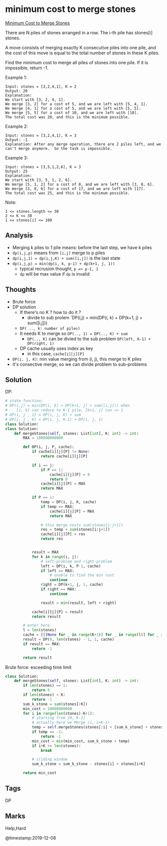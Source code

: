 # minimum cost to merge stones

[Minimum Cost to Merge Stones](https://leetcode.com/problems/minimum-cost-to-merge-stones)

There are N piles of stones arranged in a row. The i-th pile has stones\[i\] stones.

A move consists of merging exactly K consecutive piles into one pile, and the cost of this move is equal to the total number of stones in these K piles.

Find the minimum cost to merge all piles of stones into one pile. If it is impossible, return -1.

Example 1:

```text
Input: stones = [3,2,4,1], K = 2
Output: 20
Explanation: 
We start with [3, 2, 4, 1].
We merge [3, 2] for a cost of 5, and we are left with [5, 4, 1].
We merge [4, 1] for a cost of 5, and we are left with [5, 5].
We merge [5, 5] for a cost of 10, and we are left with [10].
The total cost was 20, and this is the minimum possible.
```

Example 2:

```text
Input: stones = [3,2,4,1], K = 3
Output: -1
Explanation: After any merge operation, there are 2 piles left, and we can't merge anymore.  So the task is impossible.
```

Example 3:

```text
Input: stones = [3,5,1,2,6], K = 3
Output: 25
Explanation: 
We start with [3, 5, 1, 2, 6].
We merge [5, 1, 2] for a cost of 8, and we are left with [3, 8, 6].
We merge [3, 8, 6] for a cost of 17, and we are left with [17].
The total cost was 25, and this is the minimum possible.
```

Note:

```text
1 <= stones.length <= 30
2 <= K <= 30
1 <= stones[i] <= 100
```

## Analysis
* Merging k piles to 1 pile means: before the last step, we have k piles 
* `dp(i,j,p)` means from `[i,j]` merge to p piles
* `dp(i,j,1) = dp(i,j,K) + sum([i,j])` is the last state
* `dp(i,j,p) = min(dp(i, k, p-1) + dp(k+1, j, 1))`
  * typical recrusion thought, `p => p-1, 1`
  * `dp` will be max value if `dp` is invalid 

## Thoughts

* Brute force 
* DP solution
  * If there's no K ? how to do it ? 
    * divide to sub prolem \`DP\(i,j\) = min\(DP\(i, k\) + DP\(k+1, j\) + sum\(\[i,j\]\)\)
  * `DP( .., k: number of piles)`
  * It needs K to merge so `DP(.., 1) = DP(.., K) + sum`
    * `DP(.., K)` can be divied to the sub problem `DP(left, K-1) + DP(right, 1)`
  * DP cache usually uses index as key 
    * in this case, `cache[i][j][P]`
* `DP(i, j, K)`: min value merging from \(i, j\), this merge to K piles
* it's consective merge, so we can divide problem to sub-problems 

## Solution

DP:

```python
# state function:
# DP(i,j) = min(DP(i, k) + DP(k+1, j) + sum([i,j])) when 
#    [i, k] can reduce to K-1 pile, [k+1, j] can => 1
# DP(i, j , 1) = DP(i, j, K) + sum 
# DP(i, j , K) = DP(i, j, K-1) + DP(i, j, 1)
class Solution:
class Solution:
    def mergeStones(self, stones: List[int], K: int) -> int:
        MAX = 100000000000

        def DP(i, j, P, cache):
            if cache[i][j][P] != None:
                return cache[i][j][P]

            if i == j:
                if P == 1:
                    cache[i][j][P] = 0
                    return 0
                cache[i][j][P] = MAX
                return MAX

            if P == 1:
                temp = DP(i, j, K, cache)
                if temp == MAX:
                    cache[i][j][P] = MAX
                    return MAX

                # this merge costs sum(stones[i:j+1])
                res = temp + sum(stones[i:j+1])
                cache[i][j][P] = res
                return res


            result = MAX
            for k in range(i, j):
                # left-problem and right-problem                 
                left = DP(i, k, P-1, cache)
                if left == MAX:
                    # unable to find the min cost 
                    continue
                right = DP(k+1, j, 1, cache)
                if right == MAX:
                    continue

                result = min(result, left + right)

            cache[i][j][P] = result 
            return result 

        # enter here 
        l = len(stones)
        cache = [[[None for _ in range(K+1)] for _ in range(l)] for _ in range(l)]
        result = DP(0, len(stones) - 1, 1, cache)
        if result == MAX:
            return -1

        return result
```


Brute force: exceeding time limit
```python
class Solution:
    def mergeStones(self, stones: List[int], K: int) -> int:
        if len(stones) == 1:
            return 0
        if len(stones) < K:
            return -1
        sum_k_stone = sum(stones[:K])
        min_cost = 10000000000
        for i in range(len(stones)-K+1):
            # starting from [0, K-1]     
            # actually here we Merge (i, i+K-1)    
            temp = self.mergeStones(stones[:i] + [sum_k_stone] + stones [i+K:], K) 
            if temp == -1:
                return -1       
            min_cost = min(min_cost, sum_k_stone + temp)
            if i+K >= len(stones):
                break

            # sliding window 
            sum_k_stone = sum_k_stone - stones[i] + stones[i+K]

        return min_cost
```


## Tags

DP

## Marks

Help,Hard

@timestamp:2019-12-08
